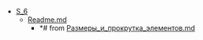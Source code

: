 - <a href = "E:\Node_projects\Node_Way\Education\Education_Store\S_6\cat.S_6\dir.S_6.md">S_6</a>
    - <a href = "E:\Node_projects\Node_Way\Education\Education_Store\S_6\Readme.md">Readme.md</a>
        - *# from <a href="E:\Node_projects\Node_Way\Education\IlKan\js.ru\Part_1\1.Документ.dir\1.9.Размеры_и_прокрутка_элементов.dir\1.9.Размеры_и_прокрутка_элементов.md">Размеры_и_прокрутка_элементов.md</a>
